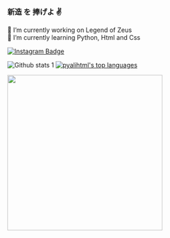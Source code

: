 ### 新造 を 捧げよ ✌️

🔭 I’m currently working on Legend of Zeus <br>
🌱 I’m currently learning Python, Html and Css <br>

[![Instagram Badge](https://img.shields.io/badge/-Instagram-C13584?style=flat-quare&labelColor=C13584&logo=instagram&logoColor=white&link=link)](https://www.instagram.com/1kpopsever/?hl=tr)


![Github stats 1](https://github-readme-stats.vercel.app/api?username=pyalihtml&show_icons=true&theme=gradient)
[![pyalihtml's top languages](https://github-readme-stats.vercel.app/api/top-langs/?username=Naereen&theme=blue-green)](https://github.com/anuraghazra/github-readme-stats)

<img src="https://github.com/pyalihtml/pyalihtml/blob/main/gojo-anime.gif?raw=true" width="350px">

